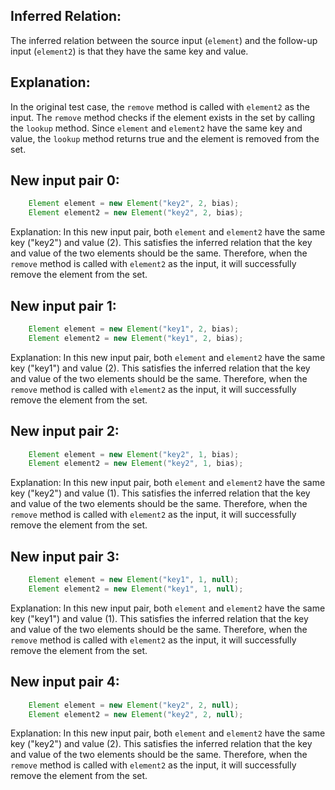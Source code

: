 ## Inferred Relation:
The inferred relation between the source input (`element`) and the follow-up input (`element2`) is that they have the same key and value. 

## Explanation:
In the original test case, the `remove` method is called with `element2` as the input. The `remove` method checks if the element exists in the set by calling the `lookup` method. Since `element` and `element2` have the same key and value, the `lookup` method returns true and the element is removed from the set.

## New input pair 0:
```java
    Element element = new Element("key2", 2, bias);
    Element element2 = new Element("key2", 2, bias);
```
Explanation: 
In this new input pair, both `element` and `element2` have the same key ("key2") and value (2). This satisfies the inferred relation that the key and value of the two elements should be the same. Therefore, when the `remove` method is called with `element2` as the input, it will successfully remove the element from the set.

## New input pair 1:
```java
    Element element = new Element("key1", 2, bias);
    Element element2 = new Element("key1", 2, bias);
```
Explanation: 
In this new input pair, both `element` and `element2` have the same key ("key1") and value (2). This satisfies the inferred relation that the key and value of the two elements should be the same. Therefore, when the `remove` method is called with `element2` as the input, it will successfully remove the element from the set.

## New input pair 2:
```java
    Element element = new Element("key2", 1, bias);
    Element element2 = new Element("key2", 1, bias);
```
Explanation: 
In this new input pair, both `element` and `element2` have the same key ("key2") and value (1). This satisfies the inferred relation that the key and value of the two elements should be the same. Therefore, when the `remove` method is called with `element2` as the input, it will successfully remove the element from the set.

## New input pair 3:
```java
    Element element = new Element("key1", 1, null);
    Element element2 = new Element("key1", 1, null);
```
Explanation: 
In this new input pair, both `element` and `element2` have the same key ("key1") and value (1). This satisfies the inferred relation that the key and value of the two elements should be the same. Therefore, when the `remove` method is called with `element2` as the input, it will successfully remove the element from the set.

## New input pair 4:
```java
    Element element = new Element("key2", 2, null);
    Element element2 = new Element("key2", 2, null);
```
Explanation: 
In this new input pair, both `element` and `element2` have the same key ("key2") and value (2). This satisfies the inferred relation that the key and value of the two elements should be the same. Therefore, when the `remove` method is called with `element2` as the input, it will successfully remove the element from the set.